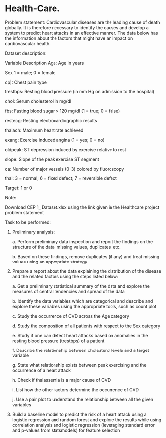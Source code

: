 # Health-Care.

Problem statement:
Cardiovascular diseases are the leading cause of death globally. It is therefore necessary to identify the causes and develop a system to predict heart attacks in an effective manner. The data below has the information about the factors that might have an impact on cardiovascular health. 

Dataset description:


Variable	Description
Age:	Age in years

Sex	1 = male; 0 = female

cp|:	Chest pain type

trestbps:	Resting blood pressure (in mm Hg on admission to the hospital)

chol:	Serum cholesterol in mg/dl

fbs:	Fasting blood sugar > 120 mg/dl (1 = true; 0 = false)

restecg:	Resting electrocardiographic results

thalach:	Maximum heart rate achieved

exang:	Exercise induced angina (1 = yes; 0 = no)

oldpeak:	ST depression induced by exercise relative to rest

slope:	Slope of the peak exercise ST segment

ca:	Number of major vessels (0-3) colored by fluoroscopy

thal:	3 = normal; 6 = fixed defect; 7 = reversible defect

Target:	1 or 0



Note:

Download CEP 1_ Dataset.xlsx using the link given in the Healthcare project problem statement




Task to be performed:
1.	Preliminary analysis:

      a.	Perform preliminary data inspection and report the findings on the structure of the data, missing values, duplicates, etc.

      b.	Based on these findings, remove duplicates (if any) and treat missing values using an appropriate strategy

2.	Prepare a report about the data explaining the distribution of the disease and the related factors using the steps listed below:

      a.	Get a preliminary statistical summary of the data and explore the measures of central tendencies and spread of the data

      b.	Identify the data variables which are categorical and describe and explore these variables using the appropriate tools, such as count plot 

      c.	Study the occurrence of CVD across the Age category

      d.	Study the composition of all patients with respect to the Sex category
 
      e.	Study if one can detect heart attacks based on anomalies in the resting blood pressure (trestbps) of a patient

      f.	Describe the relationship between cholesterol levels and a target variable

      g.	State what relationship exists between peak exercising and the occurrence of a heart attack

      h.	Check if thalassemia is a major cause of CVD

      i.	List how the other factors determine the occurrence of CVD

      j.	Use a pair plot to understand the relationship between all the given variables

3.	Build a baseline model to predict the risk of a heart attack using a logistic regression and random forest and explore the results while using correlation analysis and logistic regression (leveraging standard error and p-values from statsmodels) for feature selection
